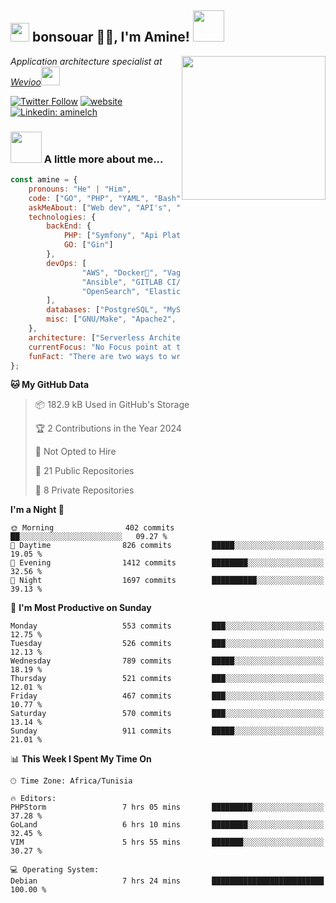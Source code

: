 <h2><img src="https://emojis.slackmojis.com/emojis/images/1531849430/4246/blob-sunglasses.gif?1531849430" width="30"/> bonsouar 🙏🏻, I'm Amine! <img src="https://media.giphy.com/media/12oufCB0MyZ1Go/giphy.gif" width="50"></h2>
<img align='right' src="https://media.giphy.com/media/M9gbBd9nbDrOTu1Mqx/giphy.gif" width="230">
<p><em>Application architecture specialist at <a href="https://wevioo.com/en/">Wevioo</a><img src="https://media.giphy.com/media/WUlplcMpOCEmTGBtBW/giphy.gif" width="30"> 
</em></p>

[![Twitter Follow](https://img.shields.io/twitter/follow/misteranmol?label=Follow)](https://twitter.com/intent/follow?screen_name=aminelch)
[![website](https://img.shields.io/badge/Website-46a2f1.svg?&style=flat-square&logo=Firefox&logoColor=white&link=https://aminelch.github.io/)](https://aminelch.github.io/)
[![Linkedin: aminelch](https://img.shields.io/badge/-aminelch-blue?style=flat-square&logo=Linkedin&logoColor=white&link=https://www.linkedin.com/in/aminelch/)](https://www.linkedin.com/in/aminelch/)




### <img src="https://media.giphy.com/media/VgCDAzcKvsR6OM0uWg/giphy.gif" width="50"> A little more about me...  

```javascript
const amine = {
    pronouns: "He" | "Him",
    code: ["GO", "PHP", "YAML", "Bash"],
    askMeAbout: ["Web dev", "API's", "CI/CD", "GNU/Linux System Administration"],
    technologies: {
        backEnd: {
            PHP: ["Symfony", "Api Plateform", "Slim Framework", "Native PHP"],
            GO: ["Gin"]
        },
        devOps: [
                "AWS", "Docker🐳", "Vagrant",
                "Ansible", "GITLAB CI/CD", "Zipkin",
                "OpenSearch", "Elastic Stack"
        ],
        databases: ["PostgreSQL", "MySql", "MongoDB", "SQLite"],
        misc: ["GNU/Make", "Apache2", "Nginx", "Cypress", "SonarQube"]
    },
    architecture: ["Serverless Architecture", "REST", "SOAP web services architecture"],
    currentFocus: "No Focus point at this time",
    funFact: "There are two ways to write error-free programs; only the third one works"
};
```

**🐱 My GitHub Data** 

> 📦 182.9 kB Used in GitHub's Storage 
 > 
> 🏆 2 Contributions in the Year 2024
 > 
> 🚫 Not Opted to Hire
 > 
> 📜 21 Public Repositories 
 > 
> 🔑 8 Private Repositories 
 > 
**I'm a Night 🦉** 

```text
🌞 Morning                402 commits         ██░░░░░░░░░░░░░░░░░░░░░░░   09.27 % 
🌆 Daytime                826 commits         █████░░░░░░░░░░░░░░░░░░░░   19.05 %
🌃 Evening                1412 commits        ████████░░░░░░░░░░░░░░░░░   32.56 % 
🌙 Night                  1697 commits        ██████████░░░░░░░░░░░░░░░   39.13 % 
```
📅 **I'm Most Productive on Sunday** 

```text
Monday                   553 commits         ███░░░░░░░░░░░░░░░░░░░░░░   12.75 % 
Tuesday                  526 commits         ███░░░░░░░░░░░░░░░░░░░░░░   12.13 % 
Wednesday                789 commits         █████░░░░░░░░░░░░░░░░░░░░   18.19 % 
Thursday                 521 commits         ███░░░░░░░░░░░░░░░░░░░░░░   12.01 % 
Friday                   467 commits         ███░░░░░░░░░░░░░░░░░░░░░░   10.77 % 
Saturday                 570 commits         ███░░░░░░░░░░░░░░░░░░░░░░   13.14 % 
Sunday                   911 commits         █████░░░░░░░░░░░░░░░░░░░░   21.01 % 
```


📊 **This Week I Spent My Time On** 

```text
🕑︎ Time Zone: Africa/Tunisia

🔥 Editors: 
PHPStorm                 7 hrs 05 mins       █████████░░░░░░░░░░░░░░░░   37.28 % 
GoLand                   6 hrs 10 mins       ████████░░░░░░░░░░░░░░░░░   32.45 %
VIM                      5 hrs 55 mins       ███████░░░░░░░░░░░░░░░░░░   30.27 % 

💻 Operating System: 
Debian                   7 hrs 24 mins       █████████████████████████   100.00 % 
```

